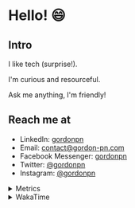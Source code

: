 # Hello! 😄

## Intro

I like tech (surprise!).

I'm curious and resourceful.

Ask me anything, I'm friendly!

## Reach me at

- LinkedIn: [gordonpn](https://www.linkedin.com/in/gordonpn/)
- Email: [contact@gordon-pn.com](mailto:contact@gordon-pn.com)
- Facebook Messenger: [gordonpn](https://www.messenger.com/t/Gordonpn)
- Twitter: [@gordonpn](https://twitter.com/Gordonpn)
- Instagram: [@gordonpn](https://www.instagram.com/gordonpn/)

<details>
  <summary>Metrics</summary>

  <img align="center" src="https://github.com/gordonpn/gordonpn/blob/master/github-metrics.svg" alt="GitHub Metrics">

</details>

<details>
  <summary>WakaTime</summary>

  <!--START_SECTION:waka-->
📊 **This Week I Spent My Time On** 

```text
💬 Programming Languages: 
Java                     4 hrs 5 mins        ███████████████░░░░░░░░░░   59.17 % 
TypeScript               52 mins             ███░░░░░░░░░░░░░░░░░░░░░░   12.71 % 
Brazil Dependency Config 37 mins             ██░░░░░░░░░░░░░░░░░░░░░░░   09.01 % 
JSON                     21 mins             █░░░░░░░░░░░░░░░░░░░░░░░░   05.11 % 
LOMBOK_CONFIG            17 mins             █░░░░░░░░░░░░░░░░░░░░░░░░   04.27 % 

🔥 Editors: 
Intellijidea             6 hrs 52 mins       █████████████████████████   99.57 % 
VS Code                  1 min               ░░░░░░░░░░░░░░░░░░░░░░░░░   00.43 % 
```


 Last Updated on 11/06/2024 10:21:38 UTC
<!--END_SECTION:waka-->
</details>
